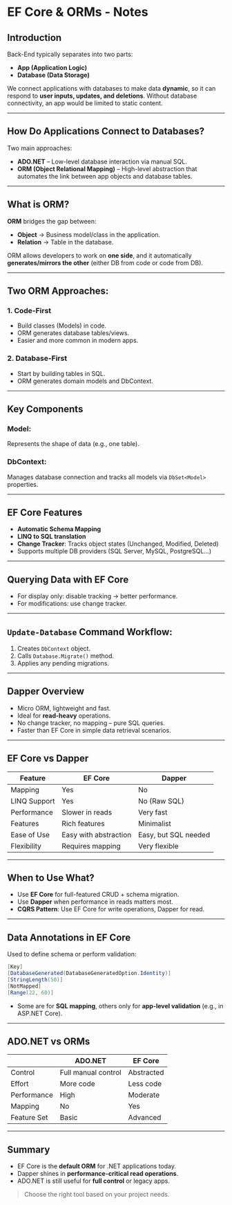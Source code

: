 
# EF Core & ORMs - Notes

## Introduction

Back-End typically separates into two parts:

- **App (Application Logic)**
- **Database (Data Storage)**

We connect applications with databases to make data **dynamic**, so it can respond to **user inputs, updates, and deletions**. Without database connectivity, an app would be limited to static content.

---

## How Do Applications Connect to Databases?

Two main approaches:

- **ADO.NET** – Low-level database interaction via manual SQL.
- **ORM (Object Relational Mapping)** – High-level abstraction that automates the link between app objects and database tables.

---

## What is ORM?

**ORM** bridges the gap between:
- **Object** → Business model/class in the application.
- **Relation** → Table in the database.

ORM allows developers to work on **one side**, and it automatically **generates/mirrors the other** (either DB from code or code from DB).

---

## Two ORM Approaches:

### 1. Code-First
- Build classes (Models) in code.
- ORM generates database tables/views.
- Easier and more common in modern apps.

### 2. Database-First
- Start by building tables in SQL.
- ORM generates domain models and DbContext.

---

## Key Components

### Model:
Represents the shape of data (e.g., one table).

### DbContext:
Manages database connection and tracks all models via `DbSet<Model>` properties.

---

## EF Core Features

- **Automatic Schema Mapping**
- **LINQ to SQL translation**
- **Change Tracker**: Tracks object states (Unchanged, Modified, Deleted)
- Supports multiple DB providers (SQL Server, MySQL, PostgreSQL...)

---

## Querying Data with EF Core

- For display only: disable tracking → better performance.
- For modifications: use change tracker.

---

## `Update-Database` Command Workflow:

1. Creates `DbContext` object.
2. Calls `Database.Migrate()` method.
3. Applies any pending migrations.

---

## Dapper Overview

- Micro ORM, lightweight and fast.
- Ideal for **read-heavy** operations.
- No change tracker, no mapping – pure SQL queries.
- Faster than EF Core in simple data retrieval scenarios.

---

## EF Core vs Dapper

| Feature              | EF Core              | Dapper               |
|----------------------|----------------------|----------------------|
| Mapping              | Yes                  | No                   |
| LINQ Support         | Yes                  | No (Raw SQL)         |
| Performance          | Slower in reads      | Very fast            |
| Features             | Rich features        | Minimalist           |
| Ease of Use          | Easy with abstraction| Easy, but SQL needed |
| Flexibility          | Requires mapping     | Very flexible        |

---

## When to Use What?

- Use **EF Core** for full-featured CRUD + schema migration.
- Use **Dapper** when performance in reads matters most.
- **CQRS Pattern**: Use EF Core for write operations, Dapper for read.

---

## Data Annotations in EF Core

Used to define schema or perform validation:

```csharp
[Key]
[DatabaseGenerated(DatabaseGeneratedOption.Identity)]
[StringLength(50)]
[NotMapped]
[Range(22, 60)]
```

- Some are for **SQL mapping**, others only for **app-level validation** (e.g., in ASP.NET Core).

---

## ADO.NET vs ORMs

|                     | ADO.NET              | EF Core              |
|---------------------|----------------------|----------------------|
| Control             | Full manual control  | Abstracted           |
| Effort              | More code            | Less code            |
| Performance         | High                 | Moderate             |
| Mapping             | No                   | Yes                  |
| Feature Set         | Basic                | Advanced             |

---

## Summary

- EF Core is the **default ORM** for .NET applications today.
- Dapper shines in **performance-critical read operations**.
- ADO.NET is still useful for **full control** or legacy apps.

> Choose the right tool based on your project needs.
